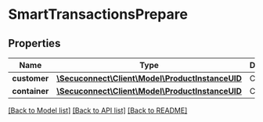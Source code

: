 # SmartTransactionsPrepare

## Properties
Name | Type | Description | Notes
------------ | ------------- | ------------- | -------------
**customer** | [**\Secuconnect\Client\Model\ProductInstanceUID**](ProductInstanceUID.md) | Customer | [optional] 
**container** | [**\Secuconnect\Client\Model\ProductInstanceUID**](ProductInstanceUID.md) | Container | [optional] 

[[Back to Model list]](../README.md#documentation-for-models) [[Back to API list]](../README.md#documentation-for-api-endpoints) [[Back to README]](../README.md)


